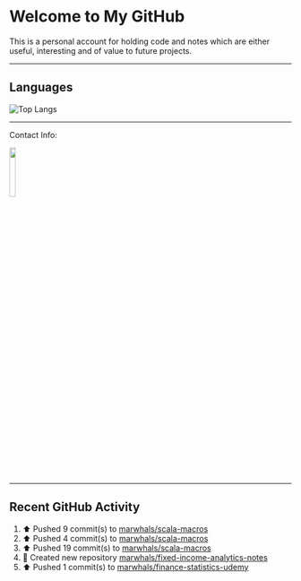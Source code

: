 # Welcome to My GitHub

This is a personal account for holding code and notes which are either useful, interesting and of value to future projects.

---
## Languages

![Top Langs](https://github-readme-stats.vercel.app/api/top-langs/?username=marwhals&layout=compact&bg_color=282c34&text_color=ffffff&title_color=ff5733)
 
---
Contact Info:

<a href="https://www.linkedin.com/in/marjanmubarok/">
  <img src="https://upload.wikimedia.org/wikipedia/commons/0/01/LinkedIn_Logo.svg" width="15%">
</a>

---

## Recent GitHub Activity

<!--RECENT_ACTIVITY:start-->
1. ⬆️ Pushed 9 commit(s) to [marwhals/scala-macros](https://github.com/marwhals/scala-macros)<br>
2. ⬆️ Pushed 4 commit(s) to [marwhals/scala-macros](https://github.com/marwhals/scala-macros)<br>
3. ⬆️ Pushed 19 commit(s) to [marwhals/scala-macros](https://github.com/marwhals/scala-macros)<br>
4. 📔 Created new repository [marwhals/fixed-income-analytics-notes](https://github.com/marwhals/fixed-income-analytics-notes)<br>
5. ⬆️ Pushed 1 commit(s) to [marwhals/finance-statistics-udemy](https://github.com/marwhals/finance-statistics-udemy)<br>
<!--RECENT_ACTIVITY:end-->
